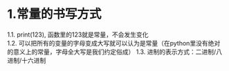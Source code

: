 # 1.常量的书写方式
  1.1.   print(123), 函数里的123就是常量，不会发生变化</br>
  1.2. 可以把所有的变量的字母变成大写就可以认为是常量（在python里没有绝对的意义上的常量，字母全大写是我们约定俗成）
  1.3. 进制的表示方式：二进制/八进制/十六进制
